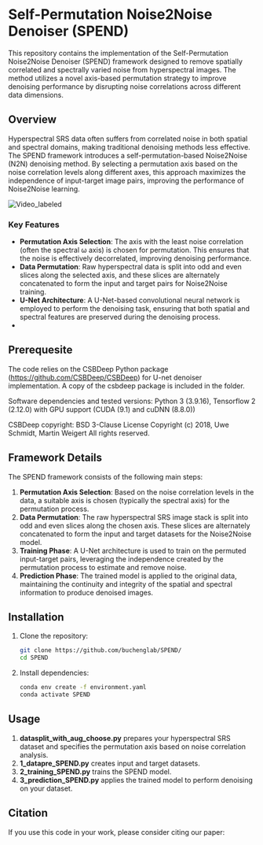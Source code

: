 # Self-Permutation Noise2Noise Denoiser (SPEND)

This repository contains the implementation of the Self-Permutation Noise2Noise Denoiser (SPEND) framework designed to remove spatially correlated and spectrally varied noise from hyperspectral images. The method utilizes a novel axis-based permutation strategy to improve denoising performance by disrupting noise correlations across different data dimensions.

## Overview

Hyperspectral SRS data often suffers from correlated noise in both spatial and spectral domains, making traditional denoising methods less effective. The SPEND framework introduces a self-permutation-based Noise2Noise (N2N) denoising method. By selecting a permutation axis based on the noise correlation levels along different axes, this approach maximizes the independence of input-target image pairs, improving the performance of Noise2Noise learning.

![Video_labeled](https://github.com/user-attachments/assets/ba8d133a-a794-4153-9914-1c7e256df11c)

### Key Features
- **Permutation Axis Selection**: The axis with the least noise correlation (often the spectral ω axis) is chosen for permutation. This ensures that the noise is effectively decorrelated, improving denoising performance.
- **Data Permutation**: Raw hyperspectral data is split into odd and even slices along the selected axis, and these slices are alternately concatenated to form the input and target pairs for Noise2Noise training.
- **U-Net Architecture**: A U-Net-based convolutional neural network is employed to perform the denoising task, ensuring that both spatial and spectral features are preserved during the denoising process.
- 
## Prerequesite
The code relies on the CSBDeep Python package (https://github.com/CSBDeep/CSBDeep) for U-net denoiser implementation. A copy of the csbdeep package is included in the folder.

Software dependencies and tested versions: Python 3 (3.9.16), Tensorflow 2 (2.12.0) with GPU support (CUDA (9.1) and cuDNN (8.8.0))

CSBDeep copyright:
BSD 3-Clause License
Copyright (c) 2018, Uwe Schmidt, Martin Weigert
All rights reserved.

## Framework Details

The SPEND framework consists of the following main steps:

1. **Permutation Axis Selection**: Based on the noise correlation levels in the data, a suitable axis is chosen (typically the spectral axis) for the permutation process.
2. **Data Permutation**: The raw hyperspectral SRS image stack is split into odd and even slices along the chosen axis. These slices are alternately concatenated to form the input and target datasets for the Noise2Noise model.
3. **Training Phase**: A U-Net architecture is used to train on the permuted input-target pairs, leveraging the independence created by the permutation process to estimate and remove noise.
4. **Prediction Phase**: The trained model is applied to the original data, maintaining the continuity and integrity of the spatial and spectral information to produce denoised images.

## Installation

1. Clone the repository:
    ```bash
    git clone https://github.com/buchenglab/SPEND/
    cd SPEND
    ```
2. Install dependencies:
    ```bash
    conda env create -f environment.yaml
    conda activate SPEND
    ```

## Usage

1. **datasplit_with_aug_choose.py** prepares your hyperspectral SRS dataset and specifies the permutation axis based on noise correlation analysis.
2. **1_datapre_SPEND.py** creates input and target datasets.
3. **2_training_SPEND.py** trains the SPEND model.
4. **3_prediction_SPEND.py** applies the trained model to perform denoising on your dataset.

## Citation

If you use this code in your work, please consider citing our paper:

